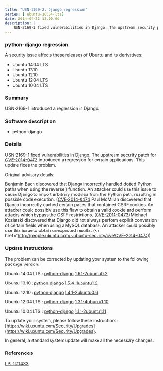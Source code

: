 ```yaml
---
title: "USN-2169-2: Django regression"
series: [ ubuntu-10.04-lts]
date: 2014-04-22 12:00:00
description: |
    USN-2169-1 fixed vulnerabilities in Django. The upstream security patch for [CVE-2014-0472](http://people.ubuntu.com/~ubuntu-security/cve/CVE-2014-0472) introduced a regression for certain applications. This update fixes the problem.
--- 
```

 
### python-django regression

A security issue affects these releases of Ubuntu and its derivatives:

* Ubuntu 14.04 LTS
* Ubuntu 13.10
* Ubuntu 12.10
* Ubuntu 12.04 LTS
* Ubuntu 10.04 LTS

### Summary

USN-2169-1 introduced a regression in Django. 

### Software description

* python-django 

### Details

USN-2169-1 fixed vulnerabilities in Django. The upstream security patch for [CVE-2014-0472](http://people.ubuntu.com/~ubuntu-security/cve/CVE-2014-0472) introduced a regression for certain applications. This update fixes the problem.

Original advisory details:

 Benjamin Bach discovered that Django incorrectly handled dotted Python paths when using the reverse() function. An attacker could use this issue to cause Django to import arbitrary modules from the Python path, resulting in possible code execution. ([CVE-2014-0474](http://people.ubuntu.com/~ubuntu-security/cve/CVE-2014-0472">CVE-2014-0472</a>) Paul McMillan discovered that Django incorrectly cached certain pages that contained CSRF cookies. An attacker could possibly use this flaw to obtain a valid cookie and perform attacks which bypass the CSRF restrictions. (<a href="http://people.ubuntu.com/~ubuntu-security/cve/CVE-2014-0473">CVE-2014-0473</a>) Michael Koziarski discovered that Django did not always perform explicit conversion of certain fields when using a MySQL database. An attacker could possibly use this issue to obtain unexpected results. (<a href="http://people.ubuntu.com/~ubuntu-security/cve/CVE-2014-0474)) 

### Update instructions

The problem can be corrected by updating your system to the following package version:

Ubuntu 14.04 LTS
 : [python-django](https://launchpad.net/ubuntu/+source/python-django) <span> [1.6.1-2ubuntu0.2](https://launchpad.net/ubuntu/+source/python-django/1.6.1-2ubuntu0.2) </span> 

Ubuntu 13.10
 : [python-django](https://launchpad.net/ubuntu/+source/python-django) <span> [1.5.4-1ubuntu1.2](https://launchpad.net/ubuntu/+source/python-django/1.5.4-1ubuntu1.2) </span> 

Ubuntu 12.10
 : [python-django](https://launchpad.net/ubuntu/+source/python-django) <span> [1.4.1-2ubuntu0.6](https://launchpad.net/ubuntu/+source/python-django/1.4.1-2ubuntu0.6) </span> 

Ubuntu 12.04 LTS
 : [python-django](https://launchpad.net/ubuntu/+source/python-django) <span> [1.3.1-4ubuntu1.10](https://launchpad.net/ubuntu/+source/python-django/1.3.1-4ubuntu1.10) </span> 

Ubuntu 10.04 LTS
 : [python-django](https://launchpad.net/ubuntu/+source/python-django) <span> [1.1.1-2ubuntu1.11](https://launchpad.net/ubuntu/+source/python-django/1.1.1-2ubuntu1.11) </span> 

To update your system, please follow these instructions: [https://wiki.ubuntu.com/Security/Upgrades](https://wiki.ubuntu.com/Security/Upgrades).

In general, a standard system update will make all the necessary changes. 

### References

 [LP: 1311433](https://launchpad.net/bugs/1311433)
 

